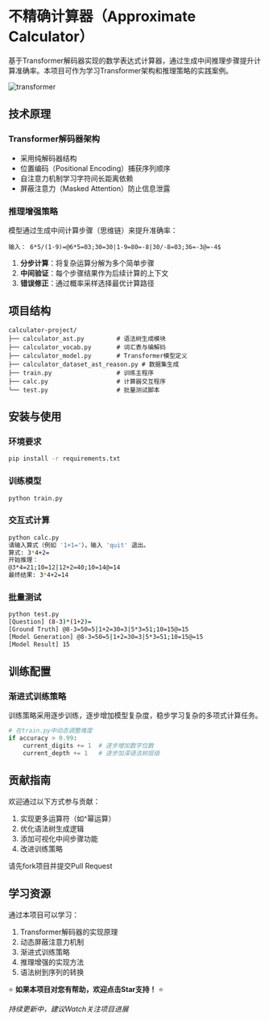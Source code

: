 # 不精确计算器（Approximate Calculator）

基于Transformer解码器实现的数学表达式计算器，通过生成中间推理步骤提升计算准确率。本项目可作为学习Transformer架构和推理策略的实践案例。

![transformer](https://raw.githubusercontent.com/sosopop/deepcalc/main/asserts/logo.png) 

## 技术原理

### Transformer解码器架构
- 采用纯解码器结构
- 位置编码（Positional Encoding）捕获序列顺序
- 自注意力机制学习字符间长距离依赖
- 屏蔽注意力（Masked Attention）防止信息泄露

### 推理增强策略
模型通过生成中间计算步骤（思维链）来提升准确率：
```plaintext
输入： 6*5/(1-9)=@6*5=03;30=30|1-9=80=-8|30/-8=03;36=-3@=-4$
```
1. **分步计算**：将复杂运算分解为多个简单步骤
2. **中间验证**：每个步骤结果作为后续计算的上下文
3. **错误修正**：通过概率采样选择最优计算路径

## 项目结构
```
calculator-project/
├── calculator_ast.py         # 语法树生成模块
├── calculator_vocab.py       # 词汇表与编解码
├── calculator_model.py       # Transformer模型定义
├── calculator_dataset_ast_reason.py # 数据集生成
├── train.py                  # 训练主程序
├── calc.py                   # 计算器交互程序
└── test.py                   # 批量测试脚本
```

## 安装与使用

### 环境要求
```bash
pip install -r requirements.txt
```

### 训练模型
```bash
python train.py
```

### 交互式计算
```bash
python calc.py
请输入算式（例如 '1+1='），输入 'quit' 退出。
算式: 3*4+2=
开始推理：
@3*4=21;10=12|12+2=40;10=14@=14
最终结果: 3*4+2=14
```

### 批量测试
```bash
python test.py
[Question] (8-3)*(1+2)=
[Ground Truth] @8-3=50=5|1+2=30=3|5*3=51;10=15@=15
[Model Generation] @8-3=50=5|1+2=30=3|5*3=51;10=15@=15
[Model Result] 15
```

## 训练配置

### 渐进式训练策略

训练策略采用逐步训练，逐步增加模型复杂度，稳步学习复杂的多项式计算任务。
```python
# 在train.py中动态调整难度
if accuracy > 0.99:
    current_digits += 1  # 逐步增加数字位数
    current_depth += 1   # 逐步加深语法树层级
```

## 贡献指南

欢迎通过以下方式参与贡献：
1. 实现更多运算符（如^幂运算）
2. 优化语法树生成逻辑
3. 添加可视化中间步骤功能
4. 改进训练策略

请先fork项目并提交Pull Request

## 学习资源

通过本项目可以学习：
1. Transformer解码器的实现原理
2. 动态屏蔽注意力机制
3. 渐进式训练策略
4. 推理增强的实现方法
5. 语法树到序列的转换

⭐ **如果本项目对您有帮助，欢迎点击Star支持！** ⭐

*持续更新中，建议Watch关注项目进展*

